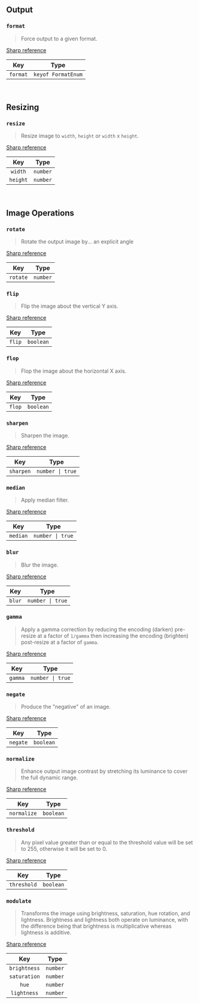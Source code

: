 ## Output

### `format`

> Force output to a given format.

[Sharp reference](https://sharp.pixelplumbing.com/api-resize#resize)

| Key | Type |
| :-: | :-: |
| `format` | `keyof FormatEnum` |


<br>

## Resizing 

### `resize`

> Resize image to `width`, `height` or `width` x `height`.

[Sharp reference](https://sharp.pixelplumbing.com/api-resize#resize)

| Key | Type |
| :-: | :-: |
| `width` | `number` |
| `height` | `number` |


<br>

## Image Operations

### `rotate`

> Rotate the output image by... an explicit angle

[Sharp reference](https://sharp.pixelplumbing.com/api-operation#rotate)

| Key | Type |
| :-: | :-: |
| `rotate` | `number` |

### `flip`

> Flip the image about the vertical Y axis.

[Sharp reference](https://sharp.pixelplumbing.com/api-operation#flip)

| Key | Type |
| :-: | :-: |
| `flip` | `boolean` |

### `flop`

> Flop the image about the horizontal X axis.

[Sharp reference](https://sharp.pixelplumbing.com/api-operation#flop)

| Key | Type |
| :-: | :-: |
| `flop` | `boolean` |

### `sharpen`

> Sharpen the image.

[Sharp reference](https://sharp.pixelplumbing.com/api-operation#sharpen)

| Key | Type |
| :-: | :-: |
| `sharpen` | `number \| true` |

### `median`

> Apply median filter.

[Sharp reference](https://sharp.pixelplumbing.com/api-operation#median)

| Key | Type |
| :-: | :-: |
| `median` | `number \| true` |

### `blur`

> Blur the image.

[Sharp reference](https://sharp.pixelplumbing.com/api-operation#blur)

| Key | Type |
| :-: | :-: |
| `blur` | `number \| true` |

### `gamma`

> Apply a gamma correction by reducing the encoding (darken) pre-resize at a factor of `1/gamma` then increasing the encoding (brighten) post-resize at a factor of `gamma`. 

[Sharp reference](https://sharp.pixelplumbing.com/api-operation#gamma)

| Key | Type |
| :-: | :-: |
| `gamma` | `number \| true`

### `negate`

> Produce the "negative" of an image.

[Sharp reference](https://sharp.pixelplumbing.com/api-operation#negate)

| Key | Type |
| :-: | :-: |
| `negate` | `boolean` |

### `normalize`

> Enhance output image contrast by stretching its luminance to cover the full dynamic range.

[Sharp reference](https://sharp.pixelplumbing.com/api-operation#normalize)

| Key | Type |
| :-: | :-: |
| `normalize` | `boolean` |

### `threshold`

> Any pixel value greater than or equal to the threshold value will be set to 255, otherwise it will be set to 0.

[Sharp reference](https://sharp.pixelplumbing.com/api-operation#threshold)

| Key | Type |
| :-: | :-: |
| `threshold` | `boolean` |

### `modulate`

> Transforms the image using brightness, saturation, hue rotation, and lightness. Brightness and lightness both operate on luminance, with the difference being that brightness is multiplicative whereas lightness is additive.

[Sharp reference](https://sharp.pixelplumbing.com/api-operation#modulate)

| Key | Type |
| :-: | :-: |
| `brightness` | `number` |
| `saturation` | `number` |
| `hue` | `number` |
| `lightness` | `number` |